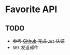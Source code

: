 # Favorite API

## TODO
- ~~参考 [Github](https://github.com/callicoder/spring-security-react-ant-design-polls-app) 完成 `JWT` 认证~~
- `SES` 发送邮件
